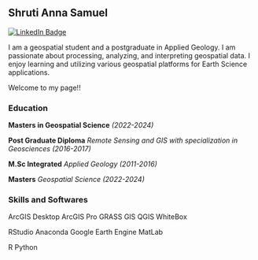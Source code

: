 ## Shruti Anna Samuel

[![LinkedIn Badge](https://img.shields.io/badge/LinkedIn-0077B5?style=for-the-badge&logo=linkedin&logoColor=white)](https://www.linkedin.com/in/shruti-samuel-9010ba8b)





I am a geospatial student and a postgraduate in Applied Geology. I am passionate about processing, analyzing, and interpreting geospatial data. I enjoy learning and utilizing various geospatial platforms for Earth Science applications. 

Welcome to my page!!

### Education

**Masters in Geospatial Science** _(2022-2024)_

**Post Graduate Diploma** _Remote Sensing and GIS with specialization in Geosciences_ _(2016-2017)_

**M.Sc Integrated** _Applied Geology_ _(2011-2016)_ 

**Masters** _Geospatial Science_ _(2022-2024)_ 

### Skills and Softwares
ArcGIS Desktop
ArcGIS Pro
GRASS GIS
QGIS
WhiteBox

RStudio
Anaconda
Google Earth Engine
MatLab


R
Python



